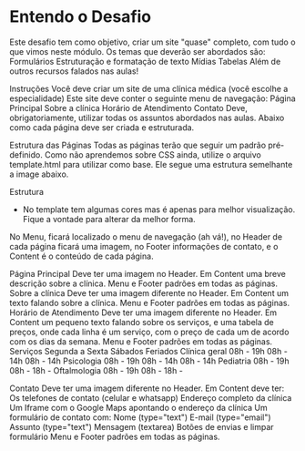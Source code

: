 # Entendo o Desafio
 
Este desafio tem como objetivo, criar um site "quase" completo, com tudo o que vimos neste módulo. Os temas que deverão ser abordados são:
Formulários
Estruturação e formatação de texto
Mídias
Tabelas
Além de outros recursos falados nas aulas!
 
Instruções
Você deve criar um site de uma clínica médica (você escolhe a especialidade)
Este site deve conter o seguinte menu de navegação:
Página Principal
Sobre a clínica
Horário de Atendimento
Contato
Deve, obrigatoriamente, utilizar todas os assuntos abordados nas aulas.
Abaixo como cada página deve ser criada e estruturada.

Estrutura das Páginas
Todas as páginas terão que seguir um padrão pré-definido. Como não aprendemos sobre CSS ainda, utilize o arquivo template.html para utilizar como base. Ele segue uma estrutura semelhante a image abaixo.

Estrutura

* No template tem algumas cores mas é apenas para melhor visualização. Fique a vontade para alterar da melhor forma.

No Menu, ficará localizado o menu de navegação (ah vá!), no Header de cada página ficará uma imagem, no Footer informações de contato, e o Content é o conteúdo de cada página.

Página Principal
Deve ter uma imagem no Header.
Em Content uma breve descrição sobre a clínica.
Menu e Footer padrões em todas as páginas.
Sobre a clínica
Deve ter uma imagem diferente no Header.
Em Content um texto falando sobre a clínica.
Menu e Footer padrões em todas as páginas.
Horário de Atendimento
Deve ter uma imagem diferente no Header.
Em Content um pequeno texto falando sobre os serviços, e uma tabela de preços, onde cada linha é um serviço, com o preço de cada um de acordo com os dias da semana.
Menu e Footer padrões em todas as páginas.
Serviços	Segunda a Sexta	Sábados	Feriados
Clínica geral	08h - 19h	08h - 14h	08h - 14h
Psicologia	08h - 19h	08h - 14h	08h - 14h
Pediatria	08h - 19h	08h - 18h	-
Oftalmologia	08h - 19h	08h - 18h	-
 
Contato
Deve ter uma imagem diferente no Header.
Em Content deve ter:
Os telefones de contato (celular e whatsapp)
Endereço completo da clínica
Um Iframe com o Google Maps apontando o endereço da clínica
Um formulário de contato com:
Nome (type="text")
E-mail (type="email")
Assunto (type="text")
Mensagem (textarea)
Botões de envias e limpar formulário
Menu e Footer padrões em todas as páginas.
